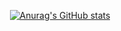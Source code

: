 <div align="center">




  [![Anurag's GitHub stats](https://github-readme-stats.vercel.app/api?username=Bloope18&show_icons=true&theme=city_lights)](https://github.com/anuraghazra/github-readme-stats)

</div>
